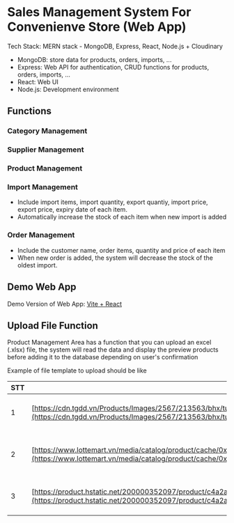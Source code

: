 # Sales Management System For Convenienve Store (Web App)

Tech Stack: MERN stack - MongoDB, Express, React, Node.js + Cloudinary

* MongoDB: store data for products, orders, imports, ...
* Express: Web API for authentication, CRUD functions for products, orders, imports, ...
* React: Web UI
* Node.js: Development environment

## Functions

### Category Management

### Supplier Management

### Product Management

### Import Management

* Include import items, import quantity, export quantiy, import price, export price, expiry date of each item.
* Automatically increase the stock of each item when new import is added

### Order Management

* Include the customer name, order items, quantity and price of each item
* When new order is added, the system will decrease the stock of the oldest import.

## Demo Web App

Demo Version of Web App: [Vite + React](https://mern-sales-management-ui.vercel.app/)

## Upload File Function

Product Management Area has a function that you can upload an excel (.xlsx) file, the system will read the data and display the preview products before adding it to the database depending on user's confirmation

Example of file template to upload should be like

| STT | HinhAnh                                                                                                                                                                                                                                                     | MaSP   | MaVach        | TenSanPham                                     | DonGia | DonVi | Ton | DinhMuc | GhiChu | DanhMuc                         |
| --- | ----------------------------------------------------------------------------------------------------------------------------------------------------------------------------------------------------------------------------------------------------------- | ------ | ------------- | ---------------------------------------------- | ------ | ----- | --- | ------- | ------ | ------------------------------- |
| 1   | [https://cdn.tgdd.vn/Products/Images/2567/213563/bhx/tuong-ot-chinsu-chai-500g-201911011615532253.jpg](https://cdn.tgdd.vn/Products/Images/2567/213563/bhx/tuong-ot-chinsu-chai-500g-201911011615532253.jpg)                                                   | SP0024 | 8936136161143 | Tương ớt Chinsu chai eo 500g                | 28000  | Chai  | 0   | 5       |        | Thực phẩm khô và chế biến |
| 2   | [https://www.lottemart.vn/media/catalog/product/cache/0x0/8/9/8936136163512-1.jpg.webp](https://www.lottemart.vn/media/catalog/product/cache/0x0/8/9/8936136163512-1.jpg.webp)                                                                                 | SP0025 | 8936136163512 | Nước Mắm Chinsu Hương Cá Hồi Chai 500ml | 55000  | Chai  | 0   | 5       |        | Thực phẩm khô và chế biến |
| 3   | [https://product.hstatic.net/200000352097/product/c4a2a09522c5707916fd5ab719ff3caa_426f492847954cb494ab12b6fc845faf_grande.png](https://product.hstatic.net/200000352097/product/c4a2a09522c5707916fd5ab719ff3caa_426f492847954cb494ab12b6fc845faf_grande.png) | SP0026 | 8935039500509 | Bột Ngọt Ajinomoto Gói 454g                 | 38000  | Gói  | 0   | 5       |        | Thực phẩm khô và chế biến |
